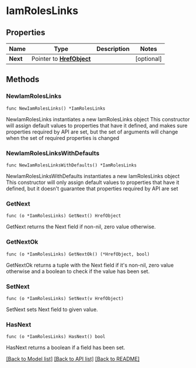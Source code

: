 # IamRolesLinks

## Properties

Name | Type | Description | Notes
------------ | ------------- | ------------- | -------------
**Next** | Pointer to [**HrefObject**](HrefObject.md) |  | [optional] 

## Methods

### NewIamRolesLinks

`func NewIamRolesLinks() *IamRolesLinks`

NewIamRolesLinks instantiates a new IamRolesLinks object
This constructor will assign default values to properties that have it defined,
and makes sure properties required by API are set, but the set of arguments
will change when the set of required properties is changed

### NewIamRolesLinksWithDefaults

`func NewIamRolesLinksWithDefaults() *IamRolesLinks`

NewIamRolesLinksWithDefaults instantiates a new IamRolesLinks object
This constructor will only assign default values to properties that have it defined,
but it doesn't guarantee that properties required by API are set

### GetNext

`func (o *IamRolesLinks) GetNext() HrefObject`

GetNext returns the Next field if non-nil, zero value otherwise.

### GetNextOk

`func (o *IamRolesLinks) GetNextOk() (*HrefObject, bool)`

GetNextOk returns a tuple with the Next field if it's non-nil, zero value otherwise
and a boolean to check if the value has been set.

### SetNext

`func (o *IamRolesLinks) SetNext(v HrefObject)`

SetNext sets Next field to given value.

### HasNext

`func (o *IamRolesLinks) HasNext() bool`

HasNext returns a boolean if a field has been set.


[[Back to Model list]](../README.md#documentation-for-models) [[Back to API list]](../README.md#documentation-for-api-endpoints) [[Back to README]](../README.md)


